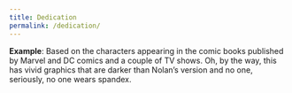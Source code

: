 ```yaml
---
title: Dedication
permalink: /dedication/
---
```


__Example__: Based on the characters appearing in the comic books published by Marvel and DC comics and a couple of TV shows. Oh, by the way, this has vivid graphics that are darker than Nolan’s version and no one, seriously, no one wears spandex.